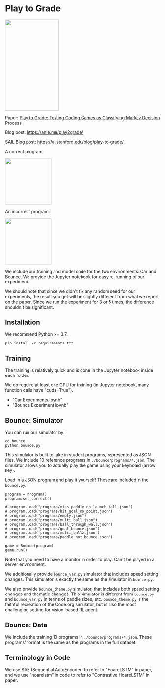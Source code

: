 # Play to Grade

<img src="https://github.com/windweller/play-to-grade/blob/main/images/thumbnail.png?raw=true" style='height: 295.6px; width: 175.4px;'>

Paper: [Play to Grade: Testing Coding Games as Classifying Markov Decision Process](https://arxiv.org/abs/2110.14615)

Blog post: https://anie.me/play2grade/

SAIL Blog post: https://ai.stanford.edu/blog/play-to-grade/

A correct program:

<img src="https://media.giphy.com/media/LhC4oRHFahkxvryfQA/giphy.gif" style='height: 150px; width: 150px;'>

An incorrect program:

<img src="https://media.giphy.com/media/i8ITbB6QtNS67t9dk6/giphy.gif"  style='height: 150px; width: 150px;'>


We include our training and model code for the two environments: Car and Bounce.
We provide the Jupyter notebook for easy re-running of our experiment.

We should note that since we didn't fix any random seed for our experiments, the result you get
will be slightly different from what we report on the paper. Since we run
the experiment for 3 or 5 times, the difference shouldn't be significant.

## Installation

We recommend Python >= 3.7.

```
pip install -r requirements.txt
```

## Training

The training is relatively quick and is done in the Jupyter notebook inside each folder.

We do require at least one GPU for training (in Jupyter notebook, many function calls have "cuda=True").

- "Car Experiments.ipynb"
- "Bounce Experiment.ipynb"

## Bounce: Simulator

You can run our simulator by:

```
cd bounce
python bounce.py
``` 

This simulator is built to take in student programs, represented as JSON files. We include 10 reference programs in
`./bounce/programs/*.json`. The simulator allows you to actually play the game using your keyboard (arrow key).

Load in a JSON program and play it yourself! These are included in the `bounce.py`.

```
program = Program()
program.set_correct()

# program.load("programs/miss_paddle_no_launch_ball.json")
# program.load("programs/hit_goal_no_point.json")
# program.load("programs/empty.json")
# program.load("programs/multi_ball.json")
# program.load("programs/ball_through_wall.json")
# program.load("programs/goal_bounce.json")
# program.load("programs/multi_ball2.json")
# program.load("programs/paddle_not_bounce.json")

game = Bounce(program)
game.run()
```

Note that you need to have a monitor in order to play. Can't be played in a server environment.

We additionally provide `bounce_var.py` simulator that includes speed setting changes. This simulator is 
exactly the same as the simulator in `bounce.py`.

We also provide `bounce_theme.py` simulator, that includes both speed setting changes and thematic changes.
This simulator is different from `bounce.py` and `bounce_var.py` in terms of paddle sizes, etc.
`bounce_theme.py` is the faithful recreation of the Code.org simulator, but is also the most challenging setting for 
vision-based RL agent.

## Bounce: Data

We include the training 10 programs in `./bounce/programs/*.json`. These 
programs' format is the same as the programs in the full dataset.

## Terminology in Code

We use SAE (Sequential AutoEncoder) to refer to "HoareLSTM" in paper, and we use "hoarelstm" in code to refer
to "Contrastive HoareLSTM" in paper.
